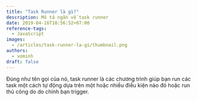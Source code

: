 ```yaml
---
title: "Task Runner là gì?"
description: Mô tả ngắn về task runner
date: 2019-04-16T10:56:52+07:00
reference-tags: 
  - JavaScript
images:
  - /articles/task-runner-la-gi/thumbnail.png
authors:
  - vominh
draft: false
---
```


Đúng như tên gọi của nó, task runner là các chương trình giúp bạn run các task một cách tự động dựa trên một hoặc nhiều điều kiện nào đó hoặc run thủ công do do chính bạn trigger.
